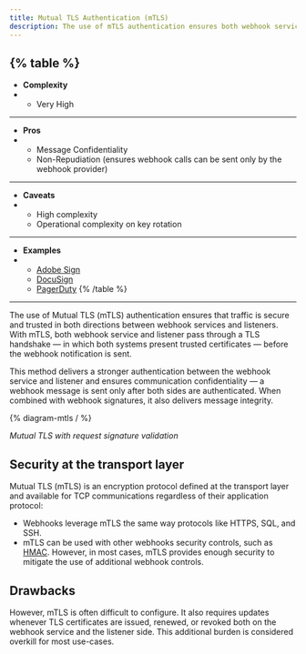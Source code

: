 ```yaml
---
title: Mutual TLS Authentication (mTLS)
description: The use of mTLS authentication ensures both webhook service and listener are authenticated — through a TLS handshake — before a webhook message is sent 
--- 
```


{% table %}
---
* **Complexity**
* - Very High
---
* **Pros**
* - Message Confidentiality
  - Non-Repudiation (ensures webhook calls can be sent only by the webhook provider)
---
* **Caveats**
* - High complexity
  - Operational complexity on key rotation
---
* **Examples**
* - [Adobe Sign](https://helpx.adobe.com/sign/using/adobe-sign-webhooks-api.html#SSL)
  - [DocuSign](https://developers.docusign.com/platform/webhooks/mutual-tls)
  - [PagerDuty](https://developer.pagerduty.com/docs/1fb4905778afc-mutual-tls)
{% /table %}
---

The use of Mutual TLS (mTLS) authentication ensures that traffic is secure and trusted in both directions between webhook services and listeners. With mTLS, both webhook service and listener pass through a TLS handshake — in which both systems present trusted certificates — before the webhook notification is sent. 

This method delivers a stronger authentication between the webhook service and listener and ensures communication confidentiality — a webhook message is sent only after both sides are authenticated. When combined with webhook signatures, it also delivers message integrity.

{% diagram-mtls / %} 

_Mutual TLS with request signature validation_

## Security at the transport layer

Mutual TLS (mTLS) is an encryption protocol defined at the transport layer and available for TCP communications regardless of their application protocol:
- Webhooks leverage mTLS the same way protocols like HTTPS, SQL, and SSH.
- mTLS can be used with other webhooks security controls, such as [HMAC](/security/hmac). However, in most cases, mTLS provides enough security to mitigate the use of additional webhook controls.

## Drawbacks

However, mTLS is often difficult to configure. It also requires updates whenever TLS certificates are issued, renewed, or revoked both on the webhook service and the listener side. This additional burden is considered overkill for most use-cases.